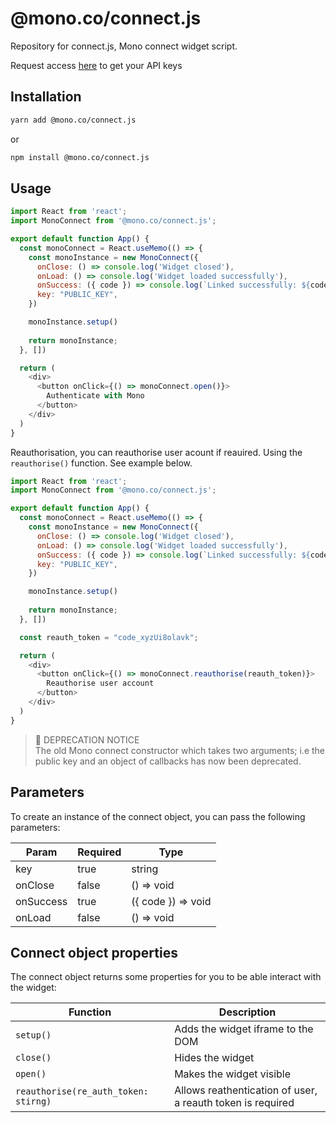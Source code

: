# @mono.co/connect.js
Repository for connect.js, Mono connect widget script.

Request access [here](https://app.withmono.com/register) to get your API keys

## Installation

```bash
yarn add @mono.co/connect.js
```
or
```bash
npm install @mono.co/connect.js
```

## Usage

```js
import React from 'react';
import MonoConnect from '@mono.co/connect.js';

export default function App() {
  const monoConnect = React.useMemo(() => {
    const monoInstance = new MonoConnect({
      onClose: () => console.log('Widget closed'),
      onLoad: () => console.log('Widget loaded successfully'),
      onSuccess: ({ code }) => console.log(`Linked successfully: ${code}`),
      key: "PUBLIC_KEY",
    })

    monoInstance.setup()
    
    return monoInstance;
  }, [])

  return (
    <div>
      <button onClick={() => monoConnect.open()}>
        Authenticate with Mono
      </button>
    </div>
  )
}
```

Reauthorisation, you can reauthorise user acount if reauired. Using the `reauthorise()` function. See example below.
```js
import React from 'react';
import MonoConnect from '@mono.co/connect.js';

export default function App() {
  const monoConnect = React.useMemo(() => {
    const monoInstance = new MonoConnect({
      onClose: () => console.log('Widget closed'),
      onLoad: () => console.log('Widget loaded successfully'),
      onSuccess: ({ code }) => console.log(`Linked successfully: ${code}`),
      key: "PUBLIC_KEY",
    })

    monoInstance.setup()
    
    return monoInstance;
  }, [])

  const reauth_token = "code_xyzUi8olavk";

  return (
    <div>
      <button onClick={() => monoConnect.reauthorise(reauth_token)}>
        Reauthorise user account
      </button>
    </div>
  )
}
```

> 🔔 DEPRECATION NOTICE  
> The old Mono connect constructor which takes two arguments; i.e the public key and an object of callbacks has now been deprecated. 

## Parameters
To create an instance of the connect object, you can pass the following parameters:

| Param              | Required    | Type        |
| ------------------ | ----------- | ----------- |
| key                | true        | string      |
| onClose            | false       | () => void      |
| onSuccess          | true       | ({ code }) => void      |
| onLoad           | false       | () => void      |

## Connect object properties
The connect object returns some properties for you to be able interact with the widget:

| Function        | Description |
| --------------- | ----------- |
| ```setup()```   | Adds the widget iframe to the DOM       |
| ```close()```   | Hides the widget       |
| ```open()```    | Makes the widget visible        |
| ```reauthorise(re_auth_token: stirng)```    | Allows reathentication of user, a reauth token is required       |

